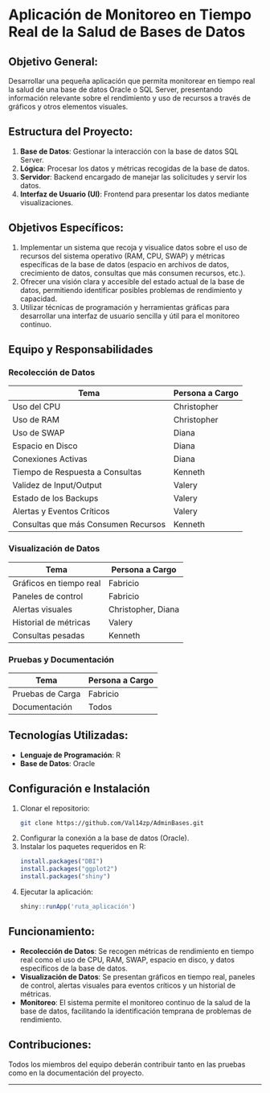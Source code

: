 
# Aplicación de Monitoreo en Tiempo Real de la Salud de Bases de Datos

## Objetivo General:
Desarrollar una pequeña aplicación que permita monitorear en tiempo real la salud de una base de datos Oracle o SQL Server, presentando información relevante sobre el rendimiento y uso de recursos a través de gráficos y otros elementos visuales.

## Estructura del Proyecto:

1. **Base de Datos**: Gestionar la interacción con la base de datos SQL Server.
2. **Lógica**: Procesar los datos y métricas recogidas de la base de datos.
3. **Servidor**: Backend encargado de manejar las solicitudes y servir los datos.
4. **Interfaz de Usuario (UI)**: Frontend para presentar los datos mediante visualizaciones.

## Objetivos Específicos:

1. Implementar un sistema que recoja y visualice datos sobre el uso de recursos del sistema operativo (RAM, CPU, SWAP) y métricas específicas de la base de datos (espacio en archivos de datos, crecimiento de datos, consultas que más consumen recursos, etc.).
2. Ofrecer una visión clara y accesible del estado actual de la base de datos, permitiendo identificar posibles problemas de rendimiento y capacidad.
3. Utilizar técnicas de programación y herramientas gráficas para desarrollar una interfaz de usuario sencilla y útil para el monitoreo continuo.

## Equipo y Responsabilidades

### Recolección de Datos

| Tema                          | Persona a Cargo  |
| ------------------------------ | ---------------- |
| Uso del CPU                    | Christopher      |
| Uso de RAM                     | Christopher      |
| Uso de SWAP                    | Diana            |
| Espacio en Disco               | Diana            |
| Conexiones Activas             | Diana            |
| Tiempo de Respuesta a Consultas| Kenneth          |
| Validez de Input/Output        | Valery           |
| Estado de los Backups          | Valery           |
| Alertas y Eventos Críticos     | Valery           |
| Consultas que más Consumen Recursos | Kenneth     |

### Visualización de Datos

| Tema                          | Persona a Cargo  |
| ------------------------------ | ---------------- |
| Gráficos en tiempo real        | Fabricio         |
| Paneles de control             | Fabricio         |
| Alertas visuales               | Christopher, Diana |
| Historial de métricas          | Valery           |
| Consultas pesadas              | Kenneth          |

### Pruebas y Documentación

| Tema                          | Persona a Cargo  |
| ------------------------------ | ---------------- |
| Pruebas de Carga               | Fabricio         |
| Documentación                  | Todos            |

## Tecnologías Utilizadas:

- **Lenguaje de Programación**: R
- **Base de Datos**: Oracle

## Configuración e Instalación

1. Clonar el repositorio:
   ```bash
   git clone https://github.com/Val14zp/AdminBases.git
   ```
2. Configurar la conexión a la base de datos (Oracle).
3. Instalar los paquetes requeridos en R:
   ```R
   install.packages("DBI")
   install.packages("ggplot2")
   install.packages("shiny")
   ```
4. Ejecutar la aplicación:
   ```R
   shiny::runApp('ruta_aplicación')
   ```

## Funcionamiento:

- **Recolección de Datos**: Se recogen métricas de rendimiento en tiempo real como el uso de CPU, RAM, SWAP, espacio en disco, y datos específicos de la base de datos.
- **Visualización de Datos**: Se presentan gráficos en tiempo real, paneles de control, alertas visuales para eventos críticos y un historial de métricas.
- **Monitoreo**: El sistema permite el monitoreo continuo de la salud de la base de datos, facilitando la identificación temprana de problemas de rendimiento.

## Contribuciones:

Todos los miembros del equipo deberán contribuir tanto en las pruebas como en la documentación del proyecto.

---
